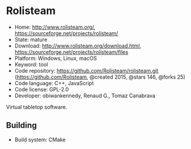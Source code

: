 # Rolisteam

- Home: http://www.rolisteam.org/, https://sourceforge.net/projects/rolisteam/
- State: mature
- Download: http://www.rolisteam.org/download.html, https://sourceforge.net/projects/rolisteam/files
- Platform: Windows, Linux, macOS
- Keyword: tool
- Code repository: https://github.com/Rolisteam/rolisteam.git (https://github.com/Rolisteam, @created 2015, @stars 146, @forks 25)
- Code language: C++, JavaScript
- Code license: GPL-2.0
- Developer: obiwankennedy, Renaud G., Tomaz Canabrava

Virtual tabletop software.

## Building

- Build system: CMake
